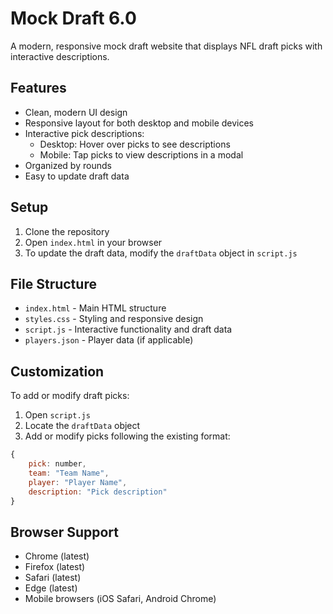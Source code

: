 # Mock Draft 6.0

A modern, responsive mock draft website that displays NFL draft picks with interactive descriptions.

## Features

- Clean, modern UI design
- Responsive layout for both desktop and mobile devices
- Interactive pick descriptions:
  - Desktop: Hover over picks to see descriptions
  - Mobile: Tap picks to view descriptions in a modal
- Organized by rounds
- Easy to update draft data

## Setup

1. Clone the repository
2. Open `index.html` in your browser
3. To update the draft data, modify the `draftData` object in `script.js`

## File Structure

- `index.html` - Main HTML structure
- `styles.css` - Styling and responsive design
- `script.js` - Interactive functionality and draft data
- `players.json` - Player data (if applicable)

## Customization

To add or modify draft picks:
1. Open `script.js`
2. Locate the `draftData` object
3. Add or modify picks following the existing format:
```javascript
{
    pick: number,
    team: "Team Name",
    player: "Player Name",
    description: "Pick description"
}
```

## Browser Support

- Chrome (latest)
- Firefox (latest)
- Safari (latest)
- Edge (latest)
- Mobile browsers (iOS Safari, Android Chrome) 